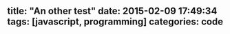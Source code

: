title: "An other test"
date: 2015-02-09 17:49:34
tags: [javascript, programming]
categories: code
---
